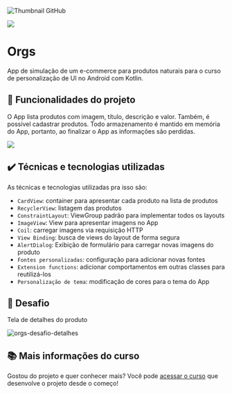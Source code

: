 ![Thumbnail GitHub](https://user-images.githubusercontent.com/8989346/123294187-ff901300-d4ea-11eb-963c-ac1561afac6f.png)

![](https://img.shields.io/github/license/alura-cursos/android-com-kotlin-personalizando-ui)

# Orgs

App de simulação de um e-commerce para produtos naturais para o curso de personalização de UI no Android com Kotlin.

## 🔨 Funcionalidades do projeto

O App lista produtos com imagem, título, descrição e valor. Também, é possível cadastrar produtos. Todo armazenamento é mantido em memória do App, portanto, ao finalizar o App as informações são perdidas.

![](img/amostra.gif)

## ✔️ Técnicas e tecnologias utilizadas

As técnicas e tecnologias utilizadas pra isso são:

- `CardView`: container para apresentar cada produto na lista de produtos
- `RecyclerView`: listagem das produtos
- `ConstraintLayout`: ViewGroup padrão para implementar todos os layouts
- `ImageView`: View para apresentar imagens no App
- `Coil`: carregar imagens via requisição HTTP
- `View Binding`: busca de views do layout de forma segura
- `AlertDialog`: Exibição de formulário para carregar novas imagens do produto
- `Fontes personalizadas`: configuração para adicionar novas fontes
- `Extension functions`: adicionar comportamentos em outras classes para reutilizá-los
- `Personalização de tema`: modificação de cores para o tema do App

## 🎯 Desafio

Tela de detalhes do produto

![orgs-desafio-detalhes](https://user-images.githubusercontent.com/8989346/124600562-3a743e00-de3d-11eb-9d45-15e8a8d2976f.gif)

## 📚 Mais informações do curso

Gostou do projeto e quer conhecer mais? Você pode [acessar o curso](https://cursos.alura.com.br/course/android-kotlin-personalize-app) que desenvolve o projeto desde o começo!
